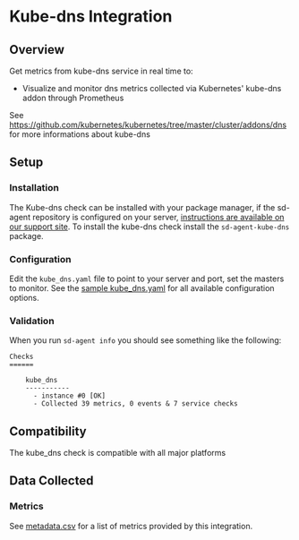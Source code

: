 # Kube-dns Integration

## Overview

Get metrics from kube-dns service in real time to:

* Visualize and monitor dns metrics collected via Kubernetes' kube-dns addon
  through Prometheus

See https://github.com/kubernetes/kubernetes/tree/master/cluster/addons/dns for
more informations about kube-dns

## Setup
### Installation

The Kube-dns check can be installed with your package manager, if the sd-agent repository is configured on your server, [instructions are available on our support site](https://support.serverdensity.com/hc/en-us/search?query=kube+dns). To install the kube-dns check install the `sd-agent-kube-dns` package.

### Configuration

Edit the `kube_dns.yaml` file to point to your server and port, set the masters to monitor. See the [sample kube_dns.yaml](https://github.com/serverdensity/sd-agent-core-plugins/blob/master/kube_dns/conf.yaml.example) for all available configuration options.

### Validation

When you run `sd-agent info` you should see something like the following:

    Checks
    ======

        kube_dns
        -----------
          - instance #0 [OK]
          - Collected 39 metrics, 0 events & 7 service checks

## Compatibility

The kube_dns check is compatible with all major platforms

## Data Collected
### Metrics
See [metadata.csv](metadata.csv) for a list of metrics provided by this integration.

